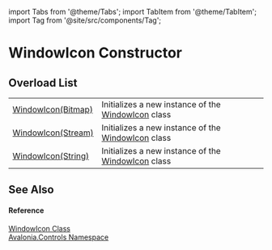 import Tabs from '@theme/Tabs'; 
import TabItem from '@theme/TabItem'; 
import Tag from '@site/src/components/Tag'; 

# WindowIcon Constructor


## Overload List
<table>
<tr>
<td><a href="M_Avalonia_Controls_WindowIcon__ctor">WindowIcon(Bitmap)</a></td>
<td>Initializes a new instance of the <a href="T_Avalonia_Controls_WindowIcon">WindowIcon</a> class</td>
</tr>
<tr>
<td><a href="M_Avalonia_Controls_WindowIcon__ctor_1">WindowIcon(Stream)</a></td>
<td>Initializes a new instance of the <a href="T_Avalonia_Controls_WindowIcon">WindowIcon</a> class</td>
</tr>
<tr>
<td><a href="M_Avalonia_Controls_WindowIcon__ctor_2">WindowIcon(String)</a></td>
<td>Initializes a new instance of the <a href="T_Avalonia_Controls_WindowIcon">WindowIcon</a> class</td>
</tr>
</table>

## See Also


#### Reference
<a href="T_Avalonia_Controls_WindowIcon">WindowIcon Class</a>  
<a href="N_Avalonia_Controls">Avalonia.Controls Namespace</a>  
